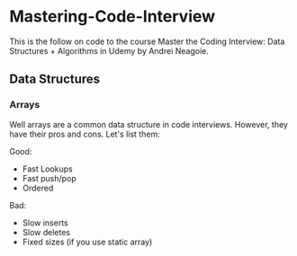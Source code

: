 # Mastering-Code-Interview
This is the follow on code to the course Master the Coding Interview: Data Structures + Algorithms in Udemy by Andrei Neagoie.


## Data Structures

### Arrays
Well arrays are a common data structure in code interviews. However, they have their pros and cons. Let's list them:

Good:
* Fast Lookups
* Fast push/pop
* Ordered

Bad: 
* Slow inserts
* Slow deletes
* Fixed sizes (if you use static array)
